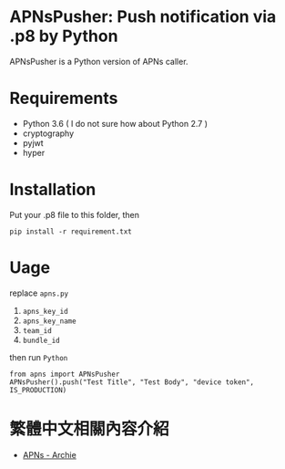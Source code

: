 # APNsPusher: Push notification via .p8 by Python

APNsPusher is a Python version of APNs caller.

# Requirements

- Python 3.6 ( I do not sure how about Python 2.7 )
- cryptography
- pyjwt
- hyper

# Installation

Put your .p8 file to this folder, then

    pip install -r requirement.txt


# Uage

replace `apns.py`

1. `apns_key_id`
2. `apns_key_name`
3. `team_id`
4. `bundle_id`

then run `Python`

	from apns import APNsPusher
	APNsPusher().push("Test Title", "Test Body", "device token", IS_PRODUCTION)

# 繁體中文相關內容介紹

- [APNs - Archie](https://www.archie.tw/apns)